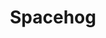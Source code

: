 ---
title: "Spacehog"
summary: "Spacehog are a rock band formed in 1994 in New York City, by four English immigrants. Their music is heavily influenced by David Bowie, Queen, and T. Rex. The band's best-known single is \"In the Meantime\"."
slug: "spacehog"
image: "spacehog.jpg"
apple_music_artist_url: "https://music.apple.com/gb/artist/spacehog/156250"
wikipedia_url: "https://en.wikipedia.org/wiki/Spacehog"
---